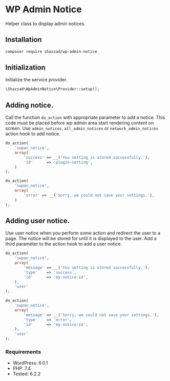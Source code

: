 # WP Admin Notice

Helper class to display admin notices.

## Installation

```bash
composer require shazzad/wp-admin-notice
```

## Initialization

Initialize the service provider.

```php
\Shazzad\WpAdminNotice\Provider::setup();
```

## Adding notice.

Call the function `do_action` with appropriate parameter to add a notice.
This code must be placed before wp admin area start rendering content on screen.
Use `admin_notices`, `all_admin_notices` or `network_admin_notices` action hook to add notice.

```php
do_action(
	'swpan_notice',
	array(
		'success' => __('You setting is stored successfully.'),
		'id'      => 'plugin-setting',
	)
);

do_action(
	'swpan_notice',
	array(
		'error' => __('Sorry, we could not save your settings.'),
	)
);
```

## Adding user notice.

Use user notice when you perform some action and redirect the user to a page. The notice
will be stored for until it is displayed to the user.
Add a third parameter to the action hook to add a user notice.

```php
do_action(
	'swpan_notice',
	array(
		'message' => __('You setting is stored successfully.'),
		'type'    => 'success',
		'id'      => 'my-notice-id',
	),
	'user'
);

do_action(
	'swpan_notice',
	array(
		'message' => __('Sorry, we could not save your settings.'),
		'type'    => 'error',
		'id'      => 'my-notice-id',
	),
	'user'
);
```

### Requirements

* WordPress: 6.0.1
* PHP: 7.4
* Tested: 6.2.2
